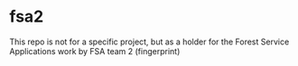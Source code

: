 # fsa2
This repo is not for a specific project, but as a holder for the Forest Service Applications work by FSA team 2 (fingerprint)
